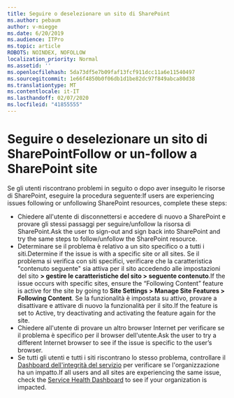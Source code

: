 ```yaml
---
title: Seguire o deselezionare un sito di SharePoint
ms.author: pebaum
author: v-miegge
ms.date: 6/20/2019
ms.audience: ITPro
ms.topic: article
ROBOTS: NOINDEX, NOFOLLOW
localization_priority: Normal
ms.assetid: ''
ms.openlocfilehash: 5da73df5e7b09faf13fcf911dcc11a6e11540497
ms.sourcegitcommit: 1e66f4850b0f06db1d1be82dc97f849abca80d38
ms.translationtype: MT
ms.contentlocale: it-IT
ms.lasthandoff: 02/07/2020
ms.locfileid: "41855555"
---
```

# <a name="follow-or-un-follow-a-sharepoint-site"></a><span data-ttu-id="33288-102">Seguire o deselezionare un sito di SharePoint</span><span class="sxs-lookup"><span data-stu-id="33288-102">Follow or un-follow a SharePoint site</span></span>

<span data-ttu-id="33288-103">Se gli utenti riscontrano problemi in seguito o dopo aver inseguito le risorse di SharePoint, eseguire la procedura seguente:</span><span class="sxs-lookup"><span data-stu-id="33288-103">If users are experiencing issues following or unfollowing SharePoint resources, complete these steps:</span></span>

* <span data-ttu-id="33288-104">Chiedere all'utente di disconnettersi e accedere di nuovo a SharePoint e provare gli stessi passaggi per seguire/unfollow la risorsa di SharePoint.</span><span class="sxs-lookup"><span data-stu-id="33288-104">Ask the user to sign-out and sign back into SharePoint and try the same steps to follow/unfollow the SharePoint resource.</span></span>
* <span data-ttu-id="33288-105">Determinare se il problema è relativo a un sito specifico o a tutti i siti.</span><span class="sxs-lookup"><span data-stu-id="33288-105">Determine if the issue is with a specific site or all sites.</span></span> <span data-ttu-id="33288-106">Se il problema si verifica con siti specifici, verificare che la caratteristica "contenuto seguente" sia attiva per il sito accedendo alle impostazioni del sito **> gestire le caratteristiche del sito > seguente contenuto**.</span><span class="sxs-lookup"><span data-stu-id="33288-106">If the issue occurs with specific sites, ensure the “Following Content” feature is active for the site by going to **Site Settings > Manage Site Features > Following Content**.</span></span> <span data-ttu-id="33288-107">Se la funzionalità è impostata su attivo, provare a disattivare e attivare di nuovo la funzionalità per il sito.</span><span class="sxs-lookup"><span data-stu-id="33288-107">If the feature is set to Active, try deactivating and activating the feature again for the site.</span></span>
* <span data-ttu-id="33288-108">Chiedere all'utente di provare un altro browser Internet per verificare se il problema è specifico per il browser dell'utente.</span><span class="sxs-lookup"><span data-stu-id="33288-108">Ask the user to try a different Internet browser to see if the issue is specific to the user’s browser.</span></span>
* <span data-ttu-id="33288-109">Se tutti gli utenti e tutti i siti riscontrano lo stesso problema, controllare il [Dashboard dell'integrità del servizio](https://admin.microsoft.com/AdminPortal/Home#/servicehealth) per verificare se l'organizzazione ha un impatto.</span><span class="sxs-lookup"><span data-stu-id="33288-109">If all users and all sites are experiencing the same issue, check the [Service Health Dashboard](https://admin.microsoft.com/AdminPortal/Home#/servicehealth) to see if your organization is impacted.</span></span>
